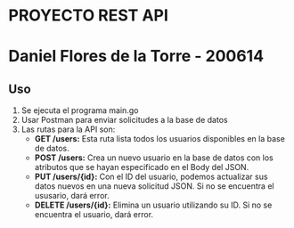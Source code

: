 # PROYECTO REST API
# Daniel Flores de la Torre - 200614

## Uso
1. Se ejecuta el programa main.go
2. Usar Postman para enviar solicitudes a la base de datos
2. Las rutas para la API son:
    * **GET /users:** Esta ruta lista todos los usuarios disponibles en la base de datos.
    * **POST /users:** Crea un nuevo usuario en la base de datos con los atributos que se hayan especificado en el Body del JSON.
    * **PUT /users/{id}:** Con el ID del usuario, podemos actualizar sus datos nuevos en una nueva solicitud JSON. Si no se encuentra el ususario, dará error.
    * **DELETE /users/{id}:** Elimina un usuario utilizando su ID. Si no se encuentra el usuario, dará error.
